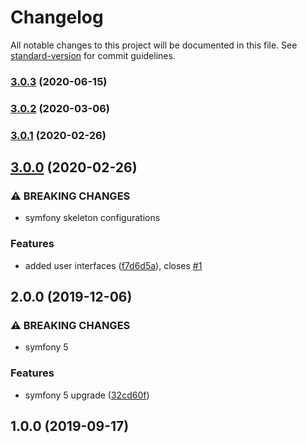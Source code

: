 # Changelog

All notable changes to this project will be documented in this file. See [standard-version](https://github.com/conventional-changelog/standard-version) for commit guidelines.

### [3.0.3](https://github.com/escsrl/jwt-auth/compare/v3.0.2...v3.0.3) (2020-06-15)

### [3.0.2](https://github.com/escsrl/jwt-auth/compare/v3.0.1...v3.0.2) (2020-03-06)

### [3.0.1](https://github.com/escsrl/jwt-auth/compare/v3.0.0...v3.0.1) (2020-02-26)

## [3.0.0](https://github.com/escsrl/jwt-auth/compare/v2.0.0...v3.0.0) (2020-02-26)


### ⚠ BREAKING CHANGES

* symfony skeleton configurations

### Features

* added user interfaces ([f7d6d5a](https://github.com/escsrl/jwt-auth/commit/f7d6d5af83b0be03ab80782c99f95ecc814a2010)), closes [#1](https://github.com/escsrl/jwt-auth/issues/1)

## 2.0.0 (2019-12-06)


### ⚠ BREAKING CHANGES

* symfony 5

### Features

* symfony 5 upgrade ([32cd60f](https://github.com/escsrl/jwt-auth/commit/32cd60f43793cac219731b621f93ecfd10752443))

## 1.0.0 (2019-09-17)
